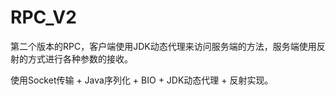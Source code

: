 # RPC_V2
第二个版本的RPC，客户端使用JDK动态代理来访问服务端的方法，服务端使用反射的方式进行各种参数的接收。

使用Socket传输 + Java序列化 + BIO + JDK动态代理 + 反射实现。
